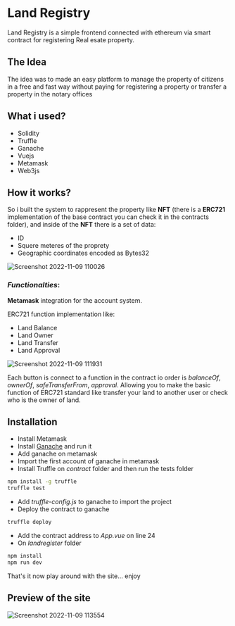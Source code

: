 # Land Registry
 
Land Registry is a simple frontend connected with ethereum via smart contract for registering Real esate property.

## The Idea
The idea was to made an easy platform to manage the property of citizens in a free and fast way without paying for registering a property or transfer a property
in the notary offices

## What i used?

- Solidity
- Truffle
- Ganache
- Vuejs
- Metamask
- Web3js

## How it works? 

So i built the system to rappresent the property like **NFT** (there is a **ERC721** implementation of the base contract you can check it in the contracts folder),
and inside of the **NFT** there is a set of data:
- ID
- Squere meteres of the proprety
- Geographic coordinates encoded as Bytes32

![Screenshot 2022-11-09 110026](https://user-images.githubusercontent.com/78274772/200800190-dc6b243e-10db-4f19-8b58-0dfec5b3a9e2.png)

### *Functionalties*:
**Metamask** integration for the account system.

ERC721 function implementation like:

- Land Balance 
- Land Owner 
- Land Transfer
- Land Approval

![Screenshot 2022-11-09 111931](https://user-images.githubusercontent.com/78274772/200804151-6d2b35ee-f015-4fb4-84bc-267ec63c2765.png)

Each button is connect to a function in the contract io order is *balanceOf*, *ownerOf*, *safeTransferFrom*, *approval*.
Allowing you to make the basic function of ERC721 standard like transfer your land to another user or check who is the owner of land.

## Installation

- Install Metamask
- Install [Ganache](https://trufflesuite.com/ganache/) and run it
- Add ganache on metamask
- Import the first account of ganache in metamask
- Install Truffle on *contract* folder and then run the tests folder
```sh
npm install -g truffle
truffle test
```
- Add *truffle-config.js* to ganache to import the project
- Deploy the contract to ganache
```sh
truffle deploy
```
- Add the contract address to *App.vue* on line 24
- On *landregister* folder 
```sh
npm install
npm run dev
```
That's it now play around with the site... enjoy

## Preview of the site

![Screenshot 2022-11-09 113554](https://user-images.githubusercontent.com/78274772/200807727-e191c371-04a5-4381-8316-82c7b2ffc259.png)

